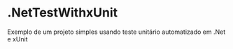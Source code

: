 # .NetTestWithxUnit
Exemplo de um projeto simples usando teste unitário automatizado em .Net e xUnit
